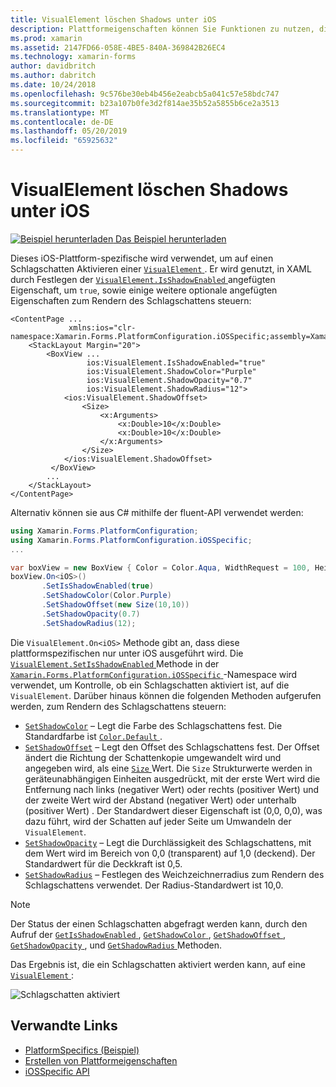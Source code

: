 ```yaml
---
title: VisualElement löschen Shadows unter iOS
description: Plattformeigenschaften können Sie Funktionen zu nutzen, die nur auf einer bestimmten Plattform verfügbar ist ohne die Implementierung der benutzerdefinierten Renderern und Effekte. In diesem Artikel wird erläutert, wie die plattformspezifischen iOS nutzen, die einen Schlagschatten in einem VisualElement ermöglicht wird.
ms.prod: xamarin
ms.assetid: 2147FD66-058E-4BE5-840A-369842B26EC4
ms.technology: xamarin-forms
author: davidbritch
ms.author: dabritch
ms.date: 10/24/2018
ms.openlocfilehash: 9c576be30eb4b456e2eabcb5a041c57e58bdc747
ms.sourcegitcommit: b23a107b0fe3d2f814ae35b52a5855b6ce2a3513
ms.translationtype: MT
ms.contentlocale: de-DE
ms.lasthandoff: 05/20/2019
ms.locfileid: "65925632"
---
```

# <a name="visualelement-drop-shadows-on-ios"></a>VisualElement löschen Shadows unter iOS

[![Beispiel herunterladen](~/media/shared/download.png) Das Beispiel herunterladen](https://developer.xamarin.com/samples/xamarin-forms/UserInterface/PlatformSpecifics/)

Dieses iOS-Plattform-spezifische wird verwendet, um auf einen Schlagschatten Aktivieren einer [ `VisualElement` ](xref:Xamarin.Forms.VisualElement). Er wird genutzt, in XAML durch Festlegen der [ `VisualElement.IsShadowEnabled` ](xref:Xamarin.Forms.PlatformConfiguration.iOSSpecific.VisualElement.IsShadowEnabledProperty) angefügten Eigenschaft, um `true`, sowie einige weitere optionale angefügten Eigenschaften zum Rendern des Schlagschattens steuern:

```xaml
<ContentPage ...
             xmlns:ios="clr-namespace:Xamarin.Forms.PlatformConfiguration.iOSSpecific;assembly=Xamarin.Forms.Core">
    <StackLayout Margin="20">
        <BoxView ...
                 ios:VisualElement.IsShadowEnabled="true"
                 ios:VisualElement.ShadowColor="Purple"
                 ios:VisualElement.ShadowOpacity="0.7"
                 ios:VisualElement.ShadowRadius="12">
            <ios:VisualElement.ShadowOffset>
                <Size>
                    <x:Arguments>
                        <x:Double>10</x:Double>
                        <x:Double>10</x:Double>
                    </x:Arguments>
                </Size>
            </ios:VisualElement.ShadowOffset>
         </BoxView>
        ...
    </StackLayout>
</ContentPage>
```

Alternativ können sie aus C# mithilfe der fluent-API verwendet werden:

```csharp
using Xamarin.Forms.PlatformConfiguration;
using Xamarin.Forms.PlatformConfiguration.iOSSpecific;
...

var boxView = new BoxView { Color = Color.Aqua, WidthRequest = 100, HeightRequest = 100 };
boxView.On<iOS>()
       .SetIsShadowEnabled(true)
       .SetShadowColor(Color.Purple)
       .SetShadowOffset(new Size(10,10))
       .SetShadowOpacity(0.7)
       .SetShadowRadius(12);
```

Die `VisualElement.On<iOS>` Methode gibt an, dass diese plattformspezifischen nur unter iOS ausgeführt wird. Die [ `VisualElement.SetIsShadowEnabled` ](xref:Xamarin.Forms.PlatformConfiguration.iOSSpecific.VisualElement.SetIsShadowEnabled(Xamarin.Forms.IPlatformElementConfiguration{Xamarin.Forms.PlatformConfiguration.iOS,Xamarin.Forms.VisualElement},System.Boolean)) Methode in der [ `Xamarin.Forms.PlatformConfiguration.iOSSpecific` ](xref:Xamarin.Forms.PlatformConfiguration.iOSSpecific) -Namespace wird verwendet, um Kontrolle, ob ein Schlagschatten aktiviert ist, auf die `VisualElement`. Darüber hinaus können die folgenden Methoden aufgerufen werden, zum Rendern des Schlagschattens steuern:

- [`SetShadowColor`](xref:Xamarin.Forms.PlatformConfiguration.iOSSpecific.VisualElement.SetShadowColor(Xamarin.Forms.IPlatformElementConfiguration{Xamarin.Forms.PlatformConfiguration.iOS,Xamarin.Forms.VisualElement},Xamarin.Forms.Color)) – Legt die Farbe des Schlagschattens fest. Die Standardfarbe ist [ `Color.Default` ](xref:Xamarin.Forms.Color.Default*).
- [`SetShadowOffset`](xref:Xamarin.Forms.PlatformConfiguration.iOSSpecific.VisualElement.SetShadowOffset(Xamarin.Forms.IPlatformElementConfiguration{Xamarin.Forms.PlatformConfiguration.iOS,Xamarin.Forms.VisualElement},Xamarin.Forms.Size)) – Legt den Offset des Schlagschattens fest. Der Offset ändert die Richtung der Schattenkopie umgewandelt wird und angegeben wird, als eine [ `Size` ](xref:Xamarin.Forms.Size) Wert. Die `Size` Strukturwerte werden in geräteunabhängigen Einheiten ausgedrückt, mit der erste Wert wird die Entfernung nach links (negativer Wert) oder rechts (positiver Wert) und der zweite Wert wird der Abstand (negativer Wert) oder unterhalb (positiver Wert) . Der Standardwert dieser Eigenschaft ist (0,0, 0,0), was dazu führt, wird der Schatten auf jeder Seite um Umwandeln der `VisualElement`.
- [`SetShadowOpacity`](xref:Xamarin.Forms.PlatformConfiguration.iOSSpecific.VisualElement.SetShadowOpacity(Xamarin.Forms.IPlatformElementConfiguration{Xamarin.Forms.PlatformConfiguration.iOS,Xamarin.Forms.VisualElement},System.Double)) – Legt die Durchlässigkeit des Schlagschattens, mit dem Wert wird im Bereich von 0,0 (transparent) auf 1,0 (deckend). Der Standardwert für die Deckkraft ist 0,5.
- [`SetShadowRadius`](xref:Xamarin.Forms.PlatformConfiguration.iOSSpecific.VisualElement.SetShadowRadius(Xamarin.Forms.IPlatformElementConfiguration{Xamarin.Forms.PlatformConfiguration.iOS,Xamarin.Forms.VisualElement},System.Double)) – Festlegen des Weichzeichnerradius zum Rendern des Schlagschattens verwendet. Der Radius-Standardwert ist 10,0.

> [!NOTE]
> Der Status der einen Schlagschatten abgefragt werden kann, durch den Aufruf der [ `GetIsShadowEnabled` ](xref:Xamarin.Forms.PlatformConfiguration.iOSSpecific.VisualElement.GetIsShadowEnabled(Xamarin.Forms.IPlatformElementConfiguration{Xamarin.Forms.PlatformConfiguration.iOS,Xamarin.Forms.VisualElement})), [ `GetShadowColor` ](xref:Xamarin.Forms.PlatformConfiguration.iOSSpecific.VisualElement.GetShadowColor(Xamarin.Forms.IPlatformElementConfiguration{Xamarin.Forms.PlatformConfiguration.iOS,Xamarin.Forms.VisualElement})), [ `GetShadowOffset` ](xref:Xamarin.Forms.PlatformConfiguration.iOSSpecific.VisualElement.GetShadowOffset(Xamarin.Forms.IPlatformElementConfiguration{Xamarin.Forms.PlatformConfiguration.iOS,Xamarin.Forms.VisualElement})), [ `GetShadowOpacity` ](xref:Xamarin.Forms.PlatformConfiguration.iOSSpecific.VisualElement.GetShadowOpacity(Xamarin.Forms.IPlatformElementConfiguration{Xamarin.Forms.PlatformConfiguration.iOS,Xamarin.Forms.VisualElement})), und [ `GetShadowRadius` ](xref:Xamarin.Forms.PlatformConfiguration.iOSSpecific.VisualElement.GetShadowRadius(Xamarin.Forms.IPlatformElementConfiguration{Xamarin.Forms.PlatformConfiguration.iOS,Xamarin.Forms.VisualElement})) Methoden.

Das Ergebnis ist, die ein Schlagschatten aktiviert werden kann, auf eine [ `VisualElement` ](xref:Xamarin.Forms.VisualElement):

![](drop-shadow-images/drop-shadow.png "Schlagschatten aktiviert")

## <a name="related-links"></a>Verwandte Links

- [PlatformSpecifics (Beispiel)](https://developer.xamarin.com/samples/xamarin-forms/UserInterface/PlatformSpecifics/)
- [Erstellen von Plattformeigenschaften](~/xamarin-forms/platform/platform-specifics/index.md#creating-platform-specifics)
- [iOSSpecific API](xref:Xamarin.Forms.PlatformConfiguration.iOSSpecific)
